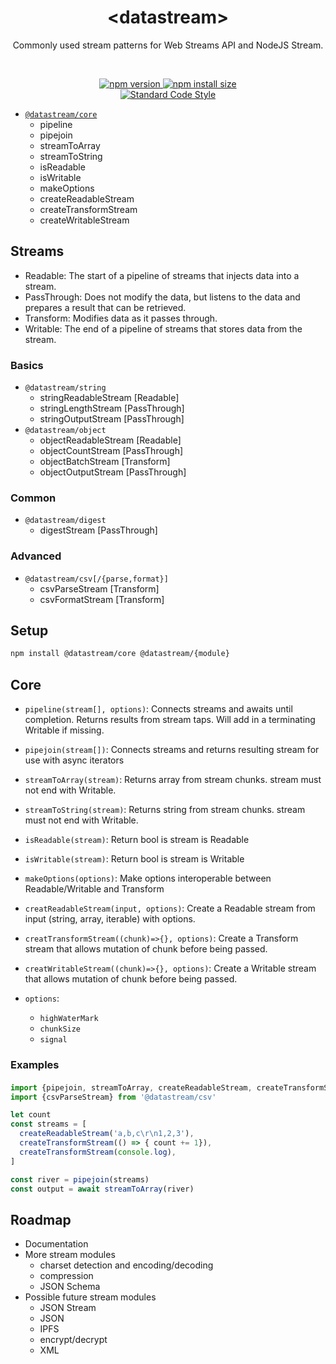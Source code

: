 <div align="center">
<!--<br/><br/><br/><br/><br/><br/><br/>
<br/><br/><br/><br/><br/><br/><br/>-->
<h1>&lt;datastream&gt;</h1>
<p>Commonly used stream patterns for Web Streams API and NodeJS Stream.</p>
<br />
<p>
  <a href="https://www.npmjs.com/package/@datastream/core?activeTab=versions">
    <img src="https://badge.fury.io/js/@datastream/core.svg" alt="npm version" style="max-width:100%;">
  </a>
  <a href="https://packagephobia.com/result?p=@datastream/core">
    <img src="https://packagephobia.com/badge?p=@datastream/core" alt="npm install size" style="max-width:100%;">
  </a>
  <!--<a href="https://github.com/willfarrell/datastream/actions/workflows/tests.yml">
    <img src="https://github.com/willfarrell/datastream/actions/workflows/tests.yml/badge.svg?branch=main&event=push" alt="GitHub Actions CI status badge" style="max-width:100%;">
  </a>-->
  <br/>
   <a href="https://standardjs.com/">
    <img src="https://img.shields.io/badge/code_style-standard-brightgreen.svg" alt="Standard Code Style"  style="max-width:100%;">
  </a>
  <!--<a href="https://snyk.io/test/github/willfarrell/datastream">
    <img src="https://snyk.io/test/github/willfarrell/csv-rex/badge.svg" alt="Known Vulnerabilities" data-canonical-src="https://snyk.io/test/github/willfarrell/csv-rex" style="max-width:100%;">
  </a>
  <a href="https://github.com/willfarrell/datastream/actions/workflows/sast.yml">
    <img src="https://github.com/willfarrell/datastream/actions/workflows/sast.yml/badge.svg?branch=main&event=push" alt="SAST" style="max-width:100%;">
  </a>
  <a href="https://bestpractices.coreinfrastructure.org/projects/0000">
    <img src="https://bestpractices.coreinfrastructure.org/projects/0000/badge" alt="Core Infrastructure Initiative (CII) Best Practices"  style="max-width:100%;">
  </a>-->
</p>
</div>

- [`@datastream/core`](#core)
  - pipeline
  - pipejoin
  - streamToArray
  - streamToString
  - isReadable
  - isWritable
  - makeOptions
  - createReadableStream
  - createTransformStream
  - createWritableStream
 
## Streams

- Readable: The start of a pipeline of streams that injects data into a stream.
- PassThrough: Does not modify the data, but listens to the data and prepares a result that can be retrieved.
- Transform: Modifies data as it passes through.
- Writable: The end of a pipeline of streams that stores data from the stream.

### Basics
- `@datastream/string`
  - stringReadableStream [Readable]
  - stringLengthStream [PassThrough]
  - stringOutputStream [PassThrough]
- `@datastream/object`
  - objectReadableStream [Readable]
  - objectCountStream [PassThrough]
  - objectBatchStream [Transform]
  - objectOutputStream [PassThrough]

### Common
- `@datastream/digest`
  - digestStream [PassThrough]

### Advanced
- `@datastream/csv[/{parse,format}]`
  - csvParseStream [Transform]
  - csvFormatStream [Transform]

## Setup
```bash
npm install @datastream/core @datastream/{module}
```

<a id="core"></a>
## Core

- `pipeline(stream[], options)`: Connects streams and awaits until completion. Returns results from stream taps. Will add in a terminating Writable if missing.
- `pipejoin(stream[])`: Connects streams and returns resulting stream for use with async iterators
- `streamToArray(stream)`: Returns array from stream chunks. stream must not end with Writable.
- `streamToString(stream)`: Returns string from stream chunks. stream must not end with Writable.
- `isReadable(stream)`: Return bool is stream is Readable
- `isWritable(stream)`: Return bool is stream is Writable
- `makeOptions(options)`: Make options interoperable between Readable/Writable and Transform
- `creatReadableStream(input, options)`: Create a Readable stream from input (string, array, iterable) with options.
- `creatTransformStream((chunk)=>{}, options)`: Create a Transform stream that allows mutation of chunk before being passed.
- `creatWritableStream((chunk)=>{}, options)`: Create a Writable stream that allows mutation of chunk before being passed.

- `options`:
  - `highWaterMark`
  - `chunkSize`
  - `signal`

### Examples
#### 
```javascript
import {pipejoin, streamToArray, createReadableStream, createTransformStream} from '@datastream/core'
import {csvParseStream} from '@datastream/csv'

let count
const streams = [
  createReadableStream('a,b,c\r\n1,2,3'),
  createTransformStream(() => { count += 1}),
  createTransformStream(console.log),
]

const river = pipejoin(streams)
const output = await streamToArray(river)
```
## Roadmap
- Documentation
- More stream modules
  - charset detection and encoding/decoding 
  - compression
  - JSON Schema
- Possible future stream modules
  - JSON Stream
  - JSON
  - IPFS
  - encrypt/decrypt
  - XML

